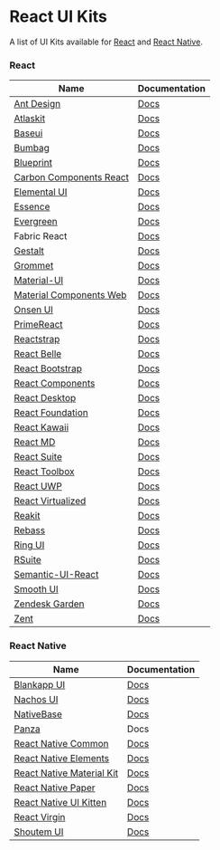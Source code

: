 # React UI Kits

A list of UI Kits available for [React](http://facebook.github.io/react/) and [React Native](http://facebook.github.io/react-native/).

### React
| Name | Documentation |
| - | - |
| [Ant Design](https://github.com/ant-design/ant-design) | [Docs](https://ant.design) |
| [Atlaskit](https://bitbucket.org/atlassian/atlaskit-mk-2) | [Docs](https://atlaskit.atlassian.com) |
| [Baseui](https://github.com/uber-web/baseui) | [Docs](https://baseui.netlify.com/) |
| [Bumbag](https://github.com/bigbellies/bumbag) | [Docs](https://bumbag.io/) |
| [Blueprint](https://github.com/palantir/blueprint) | [Docs](https://blueprintjs.com) |
| [Carbon Components React](https://github.com/IBM/carbon-components-react) | [Docs](http://react.carbondesignsystem.com/) |
| [Elemental UI](https://github.com/elementalui/elemental) | [Docs](http://elemental-ui.com) |
| [Essence](https://github.com/Evo-Forge/Essence) | [Docs](http://getessence.io/) |
| [Evergreen](https://github.com/segmentio/evergreen) | [Docs](https://evergreen.surge.sh/) |
| Fabric React | [Docs](https://developer.microsoft.com/en-us/fabric) |
| [Gestalt](https://github.com/pinterest/gestalt) | [Docs](https://pinterest.github.io/gestalt) |
| [Grommet](https://github.com/grommet/grommet) | [Docs](https://grommet.io) |
| [Material-UI](https://github.com/mui-org/material-ui) | [Docs](http://www.material-ui.com/) |
| [Material Components Web](https://github.com/material-components/material-components-web/) | [Docs](https://material.io/develop/web/) |
| [Onsen UI](https://github.com/OnsenUI/OnsenUI) | [Docs](https://onsen.io/react/) |
| [PrimeReact](https://github.com/primefaces/primereact) | [Docs](https://www.primefaces.org/primereact) |
| [Reactstrap](https://github.com/reactstrap/reactstrap) | [Docs](https://reactstrap.github.io/) |
| [React Belle](https://github.com/nikgraf/belle) | [Docs](http://nikgraf.github.io/belle/) |
| [React Bootstrap](https://github.com/react-bootstrap/react-bootstrap) | [Docs](https://react-bootstrap.netlify.com) |
| [React Components](https://github.com/Khan/react-components) | [Docs](http://khan.github.io/react-components/) |
| [React Desktop](https://github.com/gabrielbull/react-desktop) | [Docs](http://reactdesktop.js.org/) |
| [React Foundation](https://github.com/digiaonline/react-foundation) | [Docs](https://react.foundation/) |
| [React Kawaii](https://github.com/miukimiu/react-kawaii) | [Docs](https://react-kawaii.now.sh/) |
| [React MD](https://github.com/mlaursen/react-md) | [Docs](https://react-md.mlaursen.com/) |
| [React Suite](https://github.com/rsuite/rsuite) | [Docs](https://rsuitejs.com/) |
| [React Toolbox](https://github.com/react-toolbox/react-toolbox/) | [Docs](http://react-toolbox.io/) |
| [React UWP](https://github.com/myxvisual/react-uwp) | [Docs](https://www.react-uwp.com/) |
| [React Virtualized](https://github.com/bvaughn/react-virtualized) | [Docs](http://www.reactvirtualized.com/) |
| [Reakit](https://github.com/reakit/reakit) | [Docs](https://reakit.io/) |
| [Rebass](https://github.com/rebassjs/rebass) | [Docs](https://rebassjs.org/) |
| [Ring UI](https://github.com/JetBrains/ring-ui) | [Docs](https://jetbrains.github.io/ring-ui/) |
| [RSuite](https://github.com/rsuite/rsuite) | [Docs](https://rsuitejs.com/en/) |
| [Semantic-UI-React](https://github.com/Semantic-Org/Semantic-UI-React) | [Docs](https://react.semantic-ui.com) |
| [Smooth UI](https://github.com/smooth-code/smooth-ui) | [Docs](https://smooth-ui.smooth-code.com) |
| [Zendesk Garden](https://github.com/zendeskgarden/react-components) | [Docs](https://zendeskgarden.github.io/react-components/) |
| [Zent](https://github.com/youzan/zent) | [Docs](https://youzan.github.io/zent/en/guides/install) |

### React Native
| Name | Documentation |
| - | - |
| [Blankapp UI](https://github.com/blankapp/ui) | [Docs](https://blankapp.org) |
| [Nachos UI](https://github.com/nachos-ui/nachos-ui) | [Docs](https://avocode.com/nachos-ui/) |
| [NativeBase](https://github.com/GeekyAnts/NativeBase) | [Docs](https://nativebase.io/) |
| [Panza](https://github.com/panza-org/panza) | Docs |
| [React Native Common](https://github.com/rghorbani/react-native-common) | [Docs](https://rghorbani.github.io/react-native-common/) |
| [React Native Elements](https://github.com/react-native-training/react-native-elements) | [Docs](https://react-native-training.github.io/react-native-elements/) |
| [React Native Material Kit](https://github.com/xinthink/react-native-material-kit) | [Docs](http://xinthink.github.io/react-native-material-kit/) |
| [React Native Paper](https://github.com/callstack/react-native-paper) | [Docs](https://callstack.github.io/react-native-paper/) |
| [React Native UI Kitten](https://github.com/akveo/react-native-ui-kitten) | [Docs](https://akveo.github.io/react-native-ui-kitten/) |
| [React Virgin](https://github.com/Trixieapp/react-virgin) | [Docs](https://trixieapp.github.io/react-virgin/) |
| [Shoutem UI](https://github.com/shoutem/ui) | [Docs](http://shoutem.github.io/docs/ui-toolkit/introduction) |
